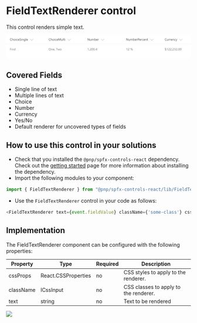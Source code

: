 # FieldTextRenderer control

This control renders simple text.

![FieldTextRenderer control output](../../assets/FieldTextRenderer.png)

## Covered Fields
- Single line of text
- Multiple lines of text
- Choice
- Number
- Currency
- Yes/No
- Default renderer for uncovered types of fields

## How to use this control in your solutions

- Check that you installed the `@pnp/spfx-controls-react` dependency. Check out the [getting started](../../#getting-started) page for more information about installing the dependency.
- Import the following modules to your component:

```TypeScript
import { FieldTextRenderer } from "@pnp/spfx-controls-react/lib/FieldTextRenderer";
```

- Use the `FieldTextRenderer` control in your code as follows:

```TypeScript
<FieldTextRenderer text={event.fieldValue} className={'some-class'} cssProps={{ background: '#f00' }} />
```

## Implementation

The FieldTextRenderer component can be configured with the following properties:

| Property | Type | Required | Description |
| ---- | ---- | ---- | ---- |
| cssProps | React.CSSProperties | no | CSS styles to apply to the renderer. |
| className | ICssInput | no | CSS classes to apply to the renderer. |
| text | string | no | Text to be rendered |

![](https://telemetry.sharepointpnp.com/sp-dev-fx-controls-react/wiki/controls/fields/FieldTextRenderer)

